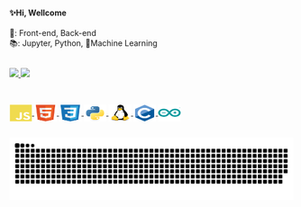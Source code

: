 #### ✨Hi, Wellcome
💼: Front-end, Back-end
<br>📚: Jupyter, Python, 🤖Machine Learning

##

<div>
  <a href="https://github.com/X-Thiago-X">
  <img height="180em" src="https://github-readme-stats.vercel.app/api?username=X-Thiago-X&show_icons=true&theme=dracula&include_all_commits=true&count_private=true"/>
  <img height="130" src="https://github-readme-stats.vercel.app/api/top-langs/?username=X-Thiago-X&layout=compact&langs_count=7&theme=dracula" style="max-width:100%;"/>
</div>
  
##
  
<div style="display: inline_block"><br>
  <img align="center" alt="Thiago-Js" height="30" width="40" src="https://raw.githubusercontent.com/devicons/devicon/master/icons/javascript/javascript-plain.svg">
  <img align="center" alt="Thiago-HTML" height="30" width="40" src="https://raw.githubusercontent.com/devicons/devicon/master/icons/html5/html5-original.svg">
  <img align="center" alt="Thiago-CSS" height="30" width="40" src="https://raw.githubusercontent.com/devicons/devicon/master/icons/css3/css3-original.svg">
  <img align="center" alt="Thiago-Python" height="30" width="40" src="https://raw.githubusercontent.com/devicons/devicon/master/icons/python/python-original.svg">
  <img align="center" alt="Thiago-Linux" height="30" width="40" src="https://raw.githubusercontent.com/devicons/devicon/master/icons/linux/linux-original.svg">
  <img align="center" alt="Thiago-C++" height="30" width="40" src="https://raw.githubusercontent.com/devicons/devicon/master/icons/c/c-original.svg">
  <img align="center" alt="Thiago-Arduino" height="30" width="40" src="https://raw.githubusercontent.com/devicons/devicon/master/icons/arduino/arduino-original.svg">
  
</div>
</div>
  
##
  
![Snake animation](https://github.com/X-Thiago-X/X-Thiago-X/blob/output/github-contribution-grid-snake.svg)
